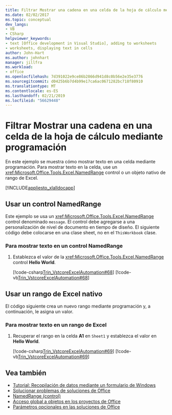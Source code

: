 ```yaml
---
title: Filtrar Mostrar una cadena en una celda de la hoja de cálculo mediante programación
ms.date: 02/02/2017
ms.topic: conceptual
dev_langs:
- VB
- CSharp
helpviewer_keywords:
- text [Office development in Visual Studio], adding to worksheets
- worksheets, displaying text in cells
author: John-Hart
ms.author: johnhart
manager: jillfra
ms.workload:
- office
ms.openlocfilehash: 7d391022e9ce86b2866d941d8c0b56e2e35e3776
ms.sourcegitcommit: d0425b6b7d4b99e17ca6ac0671282bc718f80910
ms.translationtype: MT
ms.contentlocale: es-ES
ms.lasthandoff: 02/21/2019
ms.locfileid: "56629448"
---
```

# <a name="how-to-programmatically-display-a-string-in-a-worksheet-cell"></a>Filtrar Mostrar una cadena en una celda de la hoja de cálculo mediante programación
  En este ejemplo se muestra cómo mostrar texto en una celda mediante programación. Para mostrar texto en la celda, use un <xref:Microsoft.Office.Tools.Excel.NamedRange> control o un objeto nativo de rango de Excel.

 [!INCLUDE[appliesto_xlalldocapp](../vsto/includes/appliesto-xlalldocapp-md.md)]

## <a name="use-a-namedrange-control"></a>Usar un control NamedRange
 Este ejemplo se usa un <xref:Microsoft.Office.Tools.Excel.NamedRange> control denominado `message`. El control debe agregarse a una personalización de nivel de documento en tiempo de diseño. El siguiente código debe colocarse en una clase sheet, no en el `ThisWorkbook` clase.

### <a name="to-display-text-in-a-namedrange-control"></a>Para mostrar texto en un control NamedRange

1.  Establezca el valor de la <xref:Microsoft.Office.Tools.Excel.NamedRange> control **Hello World**.

     [!code-csharp[Trin_VstcoreExcelAutomation#68](../vsto/codesnippet/CSharp/Trin_VstcoreExcelAutomationCS/Sheet1.cs#68)]
     [!code-vb[Trin_VstcoreExcelAutomation#68](../vsto/codesnippet/VisualBasic/Trin_VstcoreExcelAutomation/Sheet1.vb#68)]

## <a name="use-a-native-excel-range"></a>Usar un rango de Excel nativo
 El código siguiente crea un nuevo rango mediante programación y, a continuación, le asigna un valor.

### <a name="to-display-text-in-an-excel-range"></a>Para mostrar texto en un rango de Excel

1.  Recuperar el rango en la celda **A1** en `Sheet1` y establezca el valor en **Hello World**.

     [!code-csharp[Trin_VstcoreExcelAutomation#69](../vsto/codesnippet/CSharp/Trin_VstcoreExcelAutomationCS/Sheet1.cs#69)]
     [!code-vb[Trin_VstcoreExcelAutomation#69](../vsto/codesnippet/VisualBasic/Trin_VstcoreExcelAutomation/Sheet1.vb#69)]

## <a name="see-also"></a>Vea también
- [Tutorial: Recopilación de datos mediante un formulario de Windows](../vsto/walkthrough-collecting-data-using-a-windows-form.md)
- [Solucionar problemas de soluciones de Office](../vsto/troubleshooting-office-solutions.md)
- [NamedRange (control)](../vsto/namedrange-control.md)
- [Acceso global a objetos en los proyectos de Office](../vsto/global-access-to-objects-in-office-projects.md)
- [Parámetros opcionales en las soluciones de Office](../vsto/optional-parameters-in-office-solutions.md)
